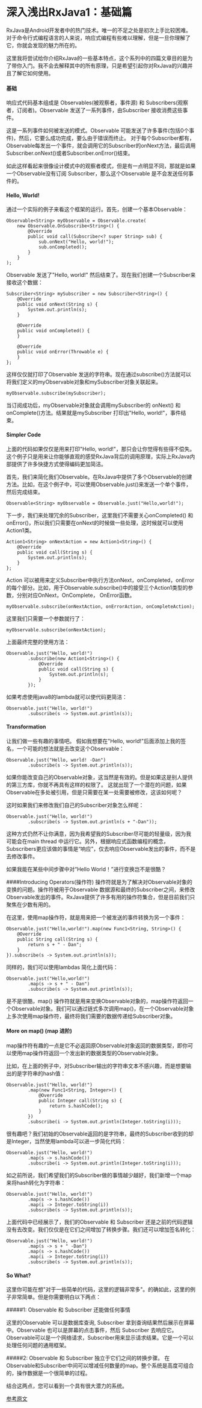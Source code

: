 # 深入浅出RxJava1：基础篇
RxJava是Android开发者中的热门技术。唯一的不足之处是初次上手比较困难。对于命令行式编程语言的人来说，响应式编程有些难以理解，但是一旦你理解了它，你就会发现的魅力所在的。

这里我将尝试给你介绍RxJava的一些基本特点，这个系列中的四篇文章目的是为了带你入门。我不会去解释其中的所有原理，只是希望引起你对RxJava的兴趣并且了解它如何使用。

#### 基础
响应式代码基本组成是 Observables(被观察者，事件源) 和 Subscribers(观察者，订阅者)。Observable 发送了一系列事件，由Subscriber 接收消费这些事件。

这是一系列事件如何被发送的模式。Observable 可能发送了许多事件(包括0个事件)，然后，它要么成功完成，要么由于错误而终止。 对于每个Subscriber都有，Observable每发出一个事件，就会调用它的Subscriber的onNext方法，最后调用Subscriber.onNext()或者Subscriber.onError()结束。

如此这样看起来很像设计模式中的观察者模式，但是有一点明显不同，那就是如果一个Observable没有订阅 Subscriber，那么这个Observable 是不会发送任何事件的。

#### Hello, World!
通过一个实际的例子来看这个框架的运行。首先，创建一个基本Observable：
```
Observable<String> myObservable = Observable.create(
    new Observable.OnSubscribe<String>() {
        @Override
        public void call(Subscriber<? super String> sub) {
            sub.onNext("Hello, world!");
            sub.onCompleted();
        }
    }
);
```
Observable 发送了"Hello, world!" 然后结束了。现在我们创建一个Subscriber来接收这个数据：
```
Subscriber<String> mySubscriber = new Subscriber<String>() {
    @Override
    public void onNext(String s) {
        System.out.println(s);
    }

    @Override
    public void onCompleted() {
    }

    @Override
    public void onError(Throwable e) {
    }
};
```
这样仅仅就打印了Observable 发送的字符串。现在通过subscribe()方法就可以将我们定义的myObservable对象和mySubscriber对象关联起来。
```
myObservable.subscribe(mySubscriber);
```
当订阅成功后，myObservable对象就会调用mySubscriber的 onNext() 和 onComplete()方法。结果就是mySubscriber 打印出"Hello, world!"，事件结束。

#### Simpler Code
上面的代码如果仅仅是用来打印"Hello, world!"，那只会让你觉得有些得不偿失。这个例子只是用来让你能够直观的感受RxJava背后的调用原理，实际上RxJava内部提供了许多快捷方式使得编码更加简洁。

首先，我们来简化我们Observable。在RxJava中提供了多个Observable的创建方法。比如，在这个例子中，可以使用Observable.just()来发送一个单个事件，然后完成结束。
```
Observable<String> myObservable = Observable.just("Hello,world!");
```
下一步，我们来处理冗余的Subscriber，这里我们不需要关心onCompleted() 和 onError()，所以我们只需要在onNext的时候做一些处理，这时候就可以使用Action1类。

```
Action1<String> onNextAction = new Action1<String>() {
    @Override
    public void call(String s) {
        System.out.println(s);
    }
};
```
Action 可以被用来定义Subscriber中执行方法onNext，onCompleted，onError的每个部分。比如，用于Observable.subscribe()中的接受三个Action1类型的参数，分别对应OnNext，OnComplete， OnError函数。
```
myObservable.subscribe(onNextAction, onErrorAction, onCompleteAction);
```
这里我们只需要一个参数就行了：

```
myObservable.subscribe(onNextAction);
```
上面最终完整的使用方法：
```
Observable.just("Hello, world!")
        .subscribe(new Action1<String>() {
            @Override
            public void call(String s) {
                System.out.println(s);
            }
        });
```

如果考虑使用java8的lambda就可以使代码更简洁：
```
Observable.just("Hello, world!")
        .subscribe(s -> System.out.println(s));
```
#### Transformation
让我们做一些有趣的事情吧。
假如我想要在"Hello, world!"后面添加上我的签名，一个可能的想法就是去改变这个Observable：

```
Observable.just("Hello, world! -Dan")
        .subscribe(s -> System.out.println(s));
```
如果你能改变自己的Observable对象，这当然是有效的。但是如果这是别人提供的第三方库，你就不再具有这样的权限了。
这就出现了一个潜在的问题，如果Observable在多处被引用，但是只需要在某一处需要被修改，这该如何呢？

这时如果我们来修改我们自己的Subscriber对象怎么样呢：

```
Observable.just("Hello, world!")
        .subscribe(s -> System.out.println(s + "-Dan"));
```
这种方式仍然不让你满意，因为我希望我的Subscriber尽可能的轻量级，因为我可能会在main thread 中运行它。另外，根据响应式函数编程的概念，Subscribers更应该做的事情是“响应”，仅去响应Observable发出的事件，而不是去修改事件。

如果我能在某些中间步骤中对“Hello World！”进行变换岂不是很酷？

####Introducing Operators(操作符)
操作符就是为了解决对Observable对象的变换的问题。操作符被用于Observable 数据源和最终的Subscriber之间，来修改Observable发出的事件。RxJava提供了许多有用的操作符集合，但是目前我们只聚焦在少数有用的。

在这里，使用map操作符，就是用来把一个被发送的事件转换为另一个事件：

```
Observable.just("Hello,world!").map(new Func1<String, String>() {
    @Override
    public String call(String s) {
        return s + " - Dan";
    }
}).subscribe(s -> System.out.println(s));
```

同样的，我们可以使用lambdas 简化上面代码：

```
Observable.just("Hello,world!")
        .map(s -> s + " - Dan")
        .subscribe(s -> System.out.println(s));
```
是不是很酷，map() 操作符就是用来变换Observable对象的，map操作符返回一个Observable对象。我们可以通过链式多次调用map()，在一个Observable对象上多次使用map操作符，最终将我们需要的数据传递给Subscriber对象。

#### More on map() (map 进阶)
map操作符有趣的一点是它不必返回原Observable对象返回的数据类型，即你可以使用map操作符返回一个发出新的数据类型的Observable对象。

比如，在上面的例子中，对Subscriber输出的字符串文本不感兴趣，而是想要输出的是字符串的hash值：

```
Observable.just("Hello, world!")
        .map(new Func1<String, Integer>() {
            @Override
            public Integer call(String s) {
                return s.hashCode();
            }
        })
        .subscribe(i -> System.out.println(Integer.toString(i)));
```
很有趣吧？我们初始的Observable返回的是字符串，最终的Subscriber收到的却是Integer，当然使用lambda可以进一步简化代码：

```
Observable.just("Hello, world!")
        .map(s -> s.hashCode())
        .subscribe(i -> System.out.println(Integer.toString(i)));
```

如之前所说，我们希望我们的Subscriber做的事情越少越好，我们新增一个map来将hash转化为字符串：

```
Observable.just("Hello, world!")
        .map(s -> s.hashCode())
        .map(i -> Integer.toString(i))
        .subscribe(s -> System.out.println(s));
```
上面代码中已经展示了，我们的Observable 和 Subscriber 还是之前的代码逻辑没有去改变。我们仅仅是在它们之间增加了转换步骤。我们还可以增加签名转化：

```
Observable.just("Hello, world!")
        .map(s -> s + " -Dan")
        .map(s -> s.hashCode())
        .map(i -> Integer.toString(i))
        .subscribe(s -> System.out.println(s));
```
#### So What?

这里你可能在想"对于一些简单的代码，这里的逻辑非常多"。的确如此，这里的例子非常简单。但是你需要明白以下两点：

#####1: Observable 和 Subscriber 还能做任何事情

这里的Observable 可以是数据库查询, Subscriber 拿到查询结果然后展示在屏幕中。Observable 也可以是屏幕的点击事件，然后 Subscriber 去响应它。Observable可以是一个网络请求，Subscriber用来显示请求结果。它是一个可以处理任何问题的通用框架。 

#####2: Observable 和 Subscriber 独立于它们之间的转换步骤。
在Observable和Subscriber中间可以增减任何数量的map。整个系统是高度可组合的，操作数据是一个很简单的过程。

结合这两点，您可以看到一个具有很大潜力的系统。

[参考原文](https://blog.danlew.net/2014/09/15/grokking-rxjava-part-1/)